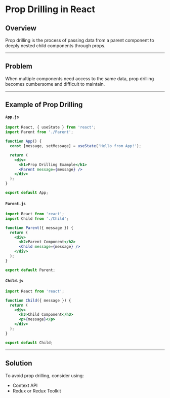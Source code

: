 # Prop Drilling in React

## Overview
Prop drilling is the process of passing data from a parent component to deeply nested child components through props.

---

## Problem
When multiple components need access to the same data, prop drilling becomes cumbersome and difficult to maintain.

---

## Example of Prop Drilling

#### `App.js`
```jsx
import React, { useState } from 'react';
import Parent from './Parent';

function App() {
  const [message, setMessage] = useState('Hello from App!');

  return (
    <div>
      <h1>Prop Drilling Example</h1>
      <Parent message={message} />
    </div>
  );
}

export default App;
```

#### `Parent.js`
```jsx
import React from 'react';
import Child from './Child';

function Parent({ message }) {
  return (
    <div>
      <h2>Parent Component</h2>
      <Child message={message} />
    </div>
  );
}

export default Parent;
```

#### `Child.js`
```jsx
import React from 'react';

function Child({ message }) {
  return (
    <div>
      <h3>Child Component</h3>
      <p>{message}</p>
    </div>
  );
}

export default Child;
```

---

## Solution
To avoid prop drilling, consider using:
- Context API
- Redux or Redux Toolkit

